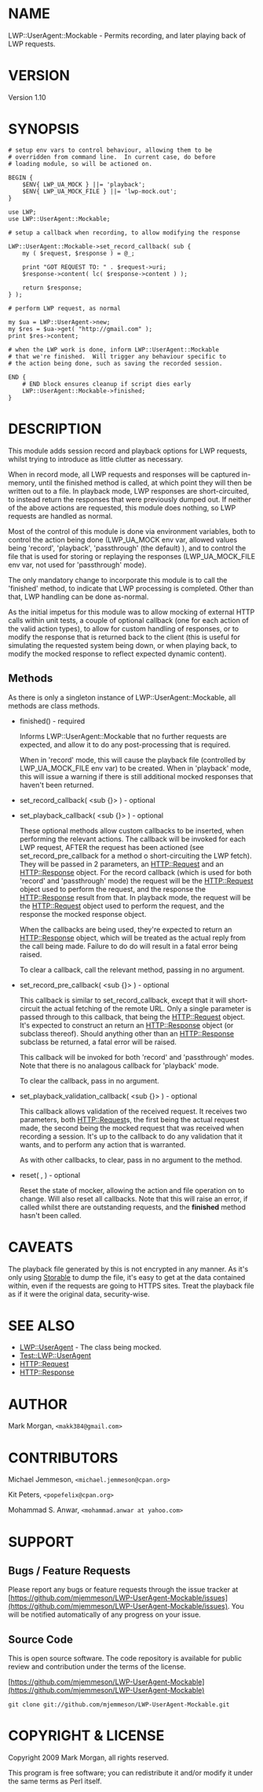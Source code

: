 # NAME

LWP::UserAgent::Mockable - Permits recording, and later playing back of LWP requests.

# VERSION

Version 1.10

# SYNOPSIS

    # setup env vars to control behaviour, allowing them to be
    # overridden from command line.  In current case, do before
    # loading module, so will be actioned on.

    BEGIN {
        $ENV{ LWP_UA_MOCK } ||= 'playback';
        $ENV{ LWP_UA_MOCK_FILE } ||= 'lwp-mock.out';
    }

    use LWP;
    use LWP::UserAgent::Mockable;

    # setup a callback when recording, to allow modifying the response

    LWP::UserAgent::Mockable->set_record_callback( sub {
        my ( $request, $response ) = @_;

        print "GOT REQUEST TO: " . $request->uri;
        $response->content( lc( $response->content ) );

        return $response;
    } );

    # perform LWP request, as normal

    my $ua = LWP::UserAgent->new;
    my $res = $ua->get( "http://gmail.com" );
    print $res->content;

    # when the LWP work is done, inform LWP::UserAgent::Mockable
    # that we're finished.  Will trigger any behaviour specific to
    # the action being done, such as saving the recorded session.

    END {
        # END block ensures cleanup if script dies early
        LWP::UserAgent::Mockable->finished;
    }

# DESCRIPTION

This module adds session record and playback options for LWP requests, whilst
trying to introduce as little clutter as necessary.

When in record mode, all LWP requests and responses will be captured in-memory,
until the finished method is called, at which point they will then be written
out to a file.  In playback mode, LWP responses are short-circuited, to instead
return the responses that were previously dumped out.  If neither of the above
actions are requested, this module does nothing, so LWP requests are handled as
normal.

Most of the control of this module is done via environment variables, both to
control the action being done (LWP\_UA\_MOCK env var, allowed values being
'record', 'playback', 'passthrough' (the default) ), and to control the file
that is used for storing or replaying the responses (LWP\_UA\_MOCK\_FILE env var,
not used for 'passthrough' mode).

The only mandatory change to incorporate this module is to call the 'finished'
method, to indicate that LWP processing is completed.  Other than that, LWP
handling can be done as-normal.

As the initial impetus for this module was to allow mocking of external HTTP
calls within unit tests, a couple of optional callback (one for each action of
the valid action types), to allow for custom handling of responses, or to modify
the response that is returned back to the client (this is useful for simulating
the requested system being down, or when playing back, to modify the mocked
response to reflect expected dynamic content).

## Methods

As there is only a singleton instance of LWP::UserAgent::Mockable, all methods
are class methods.

- finished() - required

    Informs LWP::UserAgent::Mockable that no further requests are expected, and
    allow it to do any post-processing that is required.

    When in 'record' mode, this will cause the playback file (controlled by
    LWP\_UA\_MOCK\_FILE env var) to be created.  When in 'playback' mode, this will
    issue a warning if there is still additional mocked responses that haven't been
    returned.

- set\_record\_callback( <sub {}> ) - optional
- set\_playback\_callback( <sub {}> ) - optional

    These optional methods allow custom callbacks to be inserted, when performing
    the relevant actions.  The callback will be invoked for each LWP request, AFTER
    the request has been actioned (see set\_record\_pre\_callback for a method o
    short-circuiting the LWP fetch).  They will be passed in 2 parameters, an
    [HTTP::Request](https://metacpan.org/pod/HTTP::Request) and an [HTTP::Response](https://metacpan.org/pod/HTTP::Response) object.  For the record callback
    (which is used for both 'record' and 'passthrough' mode) the request will be
    the [HTTP::Request](https://metacpan.org/pod/HTTP::Request) object used to perform the request, and the response the
    [HTTP::Response](https://metacpan.org/pod/HTTP::Response) result from that.  In playback mode, the request will be the
    [HTTP::Request](https://metacpan.org/pod/HTTP::Request) object used to perform the request, and the response the mocked
    response object.

    When the callbacks are being used, they're expected to return an
    [HTTP::Response](https://metacpan.org/pod/HTTP::Response) object, which will be treated as the actual reply from the
    call being made.  Failure to do do will result in a fatal error being raised.

    To clear a callback, call the relevant method, passing in no argument.

- set\_record\_pre\_callback( <sub {}> ) - optional

    This callback is similar to set\_record\_callback, except that it will
    short-circuit the actual fetching of the remote URL.  Only a single parameter
    is passed through to this callback, that being the [HTTP::Request](https://metacpan.org/pod/HTTP::Request) object.
    It's expected to construct an return an [HTTP::Response](https://metacpan.org/pod/HTTP::Response) object (or subclass
    thereof).  Should anything other than an [HTTP::Response](https://metacpan.org/pod/HTTP::Response) subclass be
    returned, a fatal error will be raised.

    This callback will be invoked for both 'record' and 'passthrough' modes.
    Note that there is no analagous callback for 'playback' mode.

    To clear the callback, pass in no argument.

- set\_playback\_validation\_callback( <sub {}> ) - optional

    This callback allows validation of the received request.  It receives two
    parameters, both [HTTP::Request](https://metacpan.org/pod/HTTP::Request)s, the first being the actual request made,
    the second being the mocked request that was received when recording a session.
    It's up to the callback to do any validation that it wants, and to perform any
    action that is warranted.

    As with other callbacks, to clear, pass in no argument to the method.

- reset( <action>, <file> ) - optional

    Reset the state of mocker, allowing the action and file operation on to change.
    Will also reset all callbacks.  Note that this will raise an error, if called
    whilst there are outstanding requests, and the **finished** method hasn't been
    called.

# CAVEATS

The playback file generated by this is not encrypted in any manner.  As it's
only using [Storable](https://metacpan.org/pod/Storable) to dump the file, it's easy to get at the data contained
within, even if the requests are going to HTTPS sites.  Treat the playback file
as if it were the original data, security-wise.

# SEE ALSO

- [LWP::UserAgent](https://metacpan.org/pod/LWP::UserAgent) - The class being mocked.
- [Test::LWP::UserAgent](https://metacpan.org/pod/Test::LWP::UserAgent)
- [HTTP::Request](https://metacpan.org/pod/HTTP::Request)
- [HTTP::Response](https://metacpan.org/pod/HTTP::Response)

# AUTHOR

Mark Morgan, `<makk384@gmail.com>`

# CONTRIBUTORS

Michael Jemmeson, `<michael.jemmeson@cpan.org>`

Kit Peters, `<popefelix@cpan.org>`

Mohammad S. Anwar, `<mohammad.anwar at yahoo.com>`

# SUPPORT

## Bugs / Feature Requests

Please report any bugs or feature requests through the issue tracker
at [https://github.com/mjemmeson/LWP-UserAgent-Mockable/issues](https://github.com/mjemmeson/LWP-UserAgent-Mockable/issues).
You will be notified automatically of any progress on your issue.

## Source Code

This is open source software.  The code repository is available for
public review and contribution under the terms of the license.

[https://github.com/mjemmeson/LWP-UserAgent-Mockable](https://github.com/mjemmeson/LWP-UserAgent-Mockable)

    git clone git://github.com/mjemmeson/LWP-UserAgent-Mockable.git

# COPYRIGHT & LICENSE

Copyright 2009 Mark Morgan, all rights reserved.

This program is free software; you can redistribute it and/or modify it
under the same terms as Perl itself.
